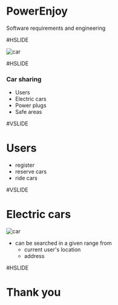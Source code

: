 # PowerEnjoy

Software requirements and engineering

#HSLIDE

![car](https://images.duckduckgo.com/iur/?f=1&image_host=http%3A%2F%2Fmaryloudriedger2.files.wordpress.com%2F2012%2F05%2Fcar-sharing.jpg&u=https://maryloudriedger2.files.wordpress.com/2012/05/car-sharing.jpg)

#HSLIDE

### Car sharing

- Users
- Electric cars
- Power plugs
- Safe areas

#VSLIDE

# Users
- register
- reserve cars
- ride cars

#VSLIDE

# Electric cars

![car](http://www.luccacitta.net/archivi/immagini/2014/A/auto-elettrica-simbolo-7644.jpg)

- can be searched in a given range from 
  - current user's location
  - address
  
#HSLIDE

# Thank you
